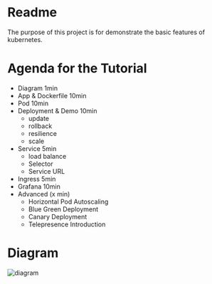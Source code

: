 # Readme
The purpose of this project is for demonstrate the basic features of kubernetes.

# Agenda for the Tutorial
- Diagram 1min
- App & Dockerfile 10min
- Pod 10min
- Deployment & Demo 10min
    - update
    - rollback
    - resilience
    - scale
- Service 5min
    - load balance
    - Selector
    - Service URL
- Ingress 5min
- Grafana 10min
- Advanced (x min)
    - Horizontal Pod Autoscaling
    - Blue Green Deployment
    - Canary Deployment
    - Telepresence Introduction

# Diagram

![diagram](https://github.com/hlxwell/k8s-beginner-demo/raw/master/diagram.png)

